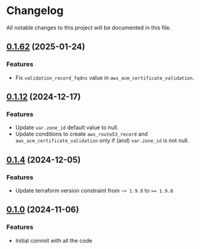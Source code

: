 # Changelog

All notable changes to this project will be documented in this file.

## [0.1.62]() (2025-01-24)

### Features

* Fix `validation_record_fqdns` value in `aws_acm_certificate_validation`.

## [0.1.12]() (2024-12-17)

### Features

* Update `var.zone_id` default value to null.
* Update conditions to create `aws_route53_record` and `aws_acm_certificate_validation` only if (and) `var.zone_id` is
  not null.

## [0.1.4]() (2024-12-05)

### Features

* Update terraform version constraint from `~> 1.9.8` to `>= 1.9.8`

## [0.1.0]() (2024-11-06)

### Features

* Initial commit with all the code

